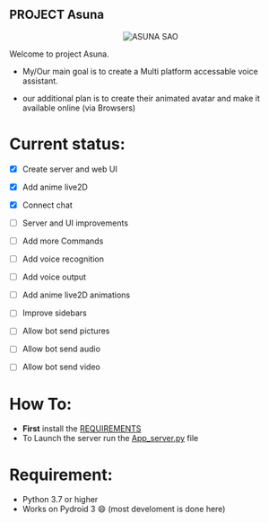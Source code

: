 PROJECT Asuna
-------------
<p align="center"><img src="https://user-images.githubusercontent.com/34002411/214065966-6fcbd90f-0948-42dd-b846-5e6130a78421.jpg" alt="ASUNA SAO"/></p>

Welcome to project Asuna.

* My/Our main goal is to create a Multi platform accessable voice assistant.

* our additional plan is to create their animated avatar and make it available online (via Browsers)

# Current status:
- [x] Create server and web UI
- [x] Add anime live2D
- [x] Connect chat 
- [ ] Server and UI improvements
- [ ] Add more Commands
- [ ] Add voice recognition
- [ ] Add voice output
- [ ] Add anime live2D animations
- [ ] Improve sidebars
- [ ] Allow bot send pictures
- [ ] Allow bot send audio
- [ ] Allow bot send video




# How To:
* **First** install the [REQUIREMENTS](/REQUIREMENTS.md)
* To Launch the server run the [App_server.py](/src/App_server.py) file

# Requirement:
* Python 3.7 or higher
* Works on Pydroid 3 😄 (most develoment is done here)
